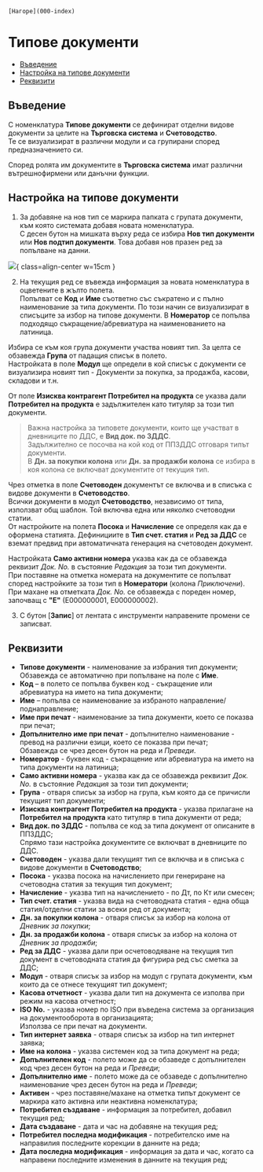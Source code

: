 ```{only} html
[Нагоре](000-index)
```

# **Типове документи**

- [Въведение](#въведение)  
- [Настройка на типове документи](#настройка-на-типове-документи)   
- [Реквизити](#реквизити)  

## **Въведение**

С номенклатура **Типове документи** се дефинират отделни видове документи за целите на **Търговска система** и **Счетоводство**.  
Те се визуализират в различни модули и са групирани според предназначението си.  

Според ролята им документите в **Търговска система** имат различни вътрешнофирмени или данъчни функции. 

## **Настройка на типове документи**  

1) За добавяне на нов тип се маркира папката с групата документи, към която системата добавя новата номенклатура.  
С десен бутон на мишката върху реда се избира **Нов тип документи** или **Нов подтип документи**. Това добавя нов празен ред за попълване на данни.  

![](914-doc-types1.png){ class=align-center w=15cm }

2) На текущия ред се въвежда информация за новата номенклатура в оцветените в жълто полета.  
Попълват се **Код** и **Име** съответно със съкратено и с пълно наименование за типа документи. По този начин се визуализират в списъците за избор на типове документи. В **Номератор** се попълва подходящо съкращение/абревиатура на наименованието на латиница.  

Избира се към коя група документи участва новият тип. За целта се обзавежда **Група** от падащия списък в полето.  
Настройката в поле **Модул** ще определи в кой списък с документи се визуализира новият тип - Документи за покупка, за продажба, касови, складови и т.н.

От поле **Изисква контрагент Потребител на продукта** се указва дали **Потребител на продукта** е задължителен като титуляр за този тип документи.

> Важна настройка за типовете документи, които ще участват в дневниците по ДДС, е **Вид док. по ЗДДС**.  
Задължително се посочва на кой код от ППЗДДС отговаря типът документи.  
В **Дн. за покупки колона** или **Дн. за продажби колона** се избира в коя колона се включват документите от текущия тип.  

Чрез отметка в поле **Счетоводен** документът се включва и в списъка с видове документи в **Счетоводство**.  
Всички документи в модул **Счетоводство**, независимо от типа, използват общ шаблон. Той включва една или няколко счетоводни статии.  
От настройките на полета **Посока** и **Начисление** се определя как да е оформена статията. 
Дефинициите в **Тип счет. статия** и **Ред за ДДС** се вземат предвид при автоматичната генерация на счетоводен документ.  

Настройката **Само активни номера** указва как да се обзавежда реквизит *Док. No.* в състояние *Редакция* за този тип документи.  
При поставяне на отметка номерата на документите се попълват според настройките за този тип в **Номератори** (колона *Приключени*). При махане на отметката *Док. No.* се обзавежда с пореден номер, започващ с **"E"** (E000000001, E000000002).  

3) С бутон [**Запис**] от лентата с инструменти направените промени се записват. 

## **Реквизити**
 
- **Типове документи** - наименование за избрания тип документи;  
Обзавежда се автоматично при попълване на поле с **Име**.  
- **Код** – в полето се попълва буквен код - съкращение или абревиатура на името на типа документи;  
- **Име** – попълва се наименование за избраното направление/поднаправление;  
- **Име при печат** - наименование за типа документи, което се показва при печат;  
- **Допълнително име при печат** - допълнително наименование - превод на различни езици, което се показва при печат;  
Обзавежда се чрез десен бутон на реда и *Преведи*.    
- **Номератор** - буквен код - съкращение или абревиатура на името на типа документи на латиница;  
- **Само активни номера** - указва как да се обзавежда реквизит *Док. No.* в състояние *Редакция* за този тип документи;   
- **Група** - отваря списък за избор на група, към която да се причисли текущият тип документи;   
- **Изисква контрагент Потребител на продукта** - указва прилагане на **Потребител на продукта** като титуляр в типа документи от реда;  
- **Вид док. по ЗДДС** - попълва се код за типа документ от описаните в ППЗДДС;  
Спрямо тази настройка документите се включват в дневниците по ДДС.  
- **Счетоводен** - указва дали текущият тип се включва и в списъка с видове документи в **Счетоводство**;  
- **Посока** - указва посока на начислението при генериране на счетоводна статия за текущия тип документ;  
- **Начисление** - указва тип на начислението - по Дт, по Кт или смесен;  
- **Тип счет. статия** - указва вида на счетоводната статия - една обща статия/отделни статии за всеки ред от документа;  
- **Дн. за покупки колона** - отваря списък за избор на колона от *Дневник за покупки*;  
- **Дн. за продажби колона** - отваря списък за избор на колона от *Дневник за продажби*;  
- **Ред за ДДС** - указва дали при осчетоводяване на текущия тип документ в счетоводната статия да фигурира ред със сметка за ДДС;  
- **Модул** - отваря списък за избор на модул с групата документи, към които да се отнесе текущият тип документ;  
- **Касова отчетност** - указва дали тип на документа се изполва при режим на касова отчетност;  
- **ISO No.** - указва номер по ISO при въведена система за организация на документооборота в организацията;  
Използва се при печат на документи.  
- **Тип интернет заявка** - отваря списък за избор на тип интернет заявка;  
- **Име на колона** - указва системен код за типа документ на реда;  
- **Допълнителен код** - полето може да се обзаведе с допълнителен код чрез десен бутон на реда и *Преведи*;  
- **Допълнително име** - полето може да се обзаведе с допълнително наименование чрез десен бутон на реда и *Преведи*;  
- **Активен** - чрез поставяне/махане на отметка типът документ се маркира като активна или неактивна номенклатура;  
- **Потребител създаване** - информация за потребител, добавил текущия ред;  
- **Дата създаване** - дата и час на добавяне на текущия ред;  
- **Потребител последна модификация** - потребителско име на направилия последните корекции в данните на реда;  
- **Дата последна модификация** - информация за дата и час, когато са направени последните изменения в данните на текущия ред;  
